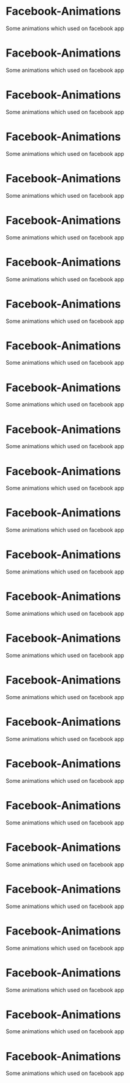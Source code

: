# Facebook-Animations
Some animations which used on facebook app
# Facebook-Animations
Some animations which used on facebook app
# Facebook-Animations
Some animations which used on facebook app
# Facebook-Animations
Some animations which used on facebook app
# Facebook-Animations
Some animations which used on facebook app
# Facebook-Animations
Some animations which used on facebook app
# Facebook-Animations
Some animations which used on facebook app
# Facebook-Animations
Some animations which used on facebook app
# Facebook-Animations
Some animations which used on facebook app
# Facebook-Animations
Some animations which used on facebook app
# Facebook-Animations
Some animations which used on facebook app
# Facebook-Animations
Some animations which used on facebook app
# Facebook-Animations
Some animations which used on facebook app
# Facebook-Animations
Some animations which used on facebook app
# Facebook-Animations
Some animations which used on facebook app
# Facebook-Animations
Some animations which used on facebook app
# Facebook-Animations
Some animations which used on facebook app
# Facebook-Animations
Some animations which used on facebook app
# Facebook-Animations
Some animations which used on facebook app
# Facebook-Animations
Some animations which used on facebook app
# Facebook-Animations
Some animations which used on facebook app
# Facebook-Animations
Some animations which used on facebook app
# Facebook-Animations
Some animations which used on facebook app
# Facebook-Animations
Some animations which used on facebook app
# Facebook-Animations
Some animations which used on facebook app
# Facebook-Animations
Some animations which used on facebook app
